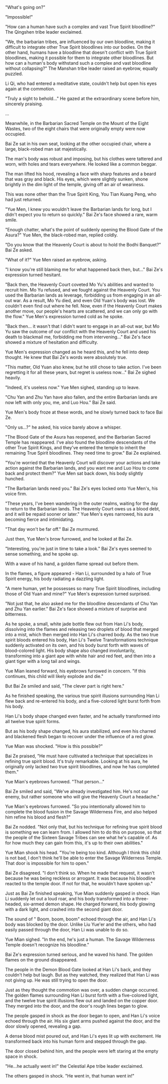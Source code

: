 "What's going on?"

"Impossible!"

"How can a human have such a complex and vast True Spirit bloodline?" The Qingshen tribe leader exclaimed.

"We, the barbarian tribes, are influenced by our own bloodline, making it difficult to integrate other True Spirit bloodlines into our bodies. On the other hand, humans have a bloodline that doesn't conflict with True Spirit bloodlines, making it possible for them to integrate other bloodlines. But how can a human's body withstand such a complex and vast bloodline without collapsing?" The Manshan tribe leader raised an eyebrow, equally puzzled.

Li Qi, who had entered a meditative state, couldn't help but open his eyes again at the commotion.

"Truly a sight to behold..." He gazed at the extraordinary scene before him, sincerely praising.

...

Meanwhile, in the Barbarian Sacred Temple on the Mount of the Eight Wastes, two of the eight chairs that were originally empty were now occupied.

Bai Ze sat in his own seat, looking at the other occupied chair, where a large, black-robed man sat majestically.

The man's body was robust and imposing, but his clothes were tattered and worn, with holes and tears everywhere. He looked like a common beggar.

The man lifted his hood, revealing a face with sharp features and a beard that was gray and black. His eyes, which were slightly sunken, shone brightly in the dim light of the temple, giving off an air of weariness.

This was none other than the True Spirit King, You Tian Kuang Peng, who had just returned.

"Yue Men, I knew you wouldn't leave the Barbarian lands for long, but I didn't expect you to return so quickly." Bai Ze's face showed a rare, warm smile.

"Enough chatter, what's the point of suddenly opening the Blood Gate of the Asura?" Yue Men, the black-robed man, replied coldly.

"Do you know that the Heavenly Court is about to hold the Bodhi Banquet?" Bai Ze asked.

"What of it?" Yue Men raised an eyebrow, asking.

"I know you're still blaming me for what happened back then, but..." Bai Ze's expression turned hesitant.

"Back then, the Heavenly Court coveted Mo Yu's abilities and wanted to recruit him. Mo Yu refused, and we fought against the Heavenly Court. You used the Barbarian lands as leverage, forbidding us from engaging in an all-out war. As a result, Mo Yu died, and even Old Yuan's body was lost. We couldn't even find out where he fell. Now, even if the Heavenly Court makes another move, our people's hearts are scattered, and we can only go with the flow." Yue Men's expression turned cold as he spoke.

"Back then... it wasn't that I didn't want to engage in an all-out war, but Mo Yu saw the outcome of our conflict with the Heavenly Court and used his death to blackmail me, forbidding me from intervening..." Bai Ze's face showed a mixture of hesitation and difficulty.

Yue Men's expression changed as he heard this, and he fell into deep thought. He knew that Bai Ze's words were absolutely true.

"This matter, Old Yuan also knew, but he still chose to take action. I've been regretting it for all these years, but regret is useless now..." Bai Ze sighed heavily.

"Indeed, it's useless now." Yue Men sighed, standing up to leave.

"Chu Yan and Zhu Yan have also fallen, and the entire Barbarian lands are now left with only you, me, and Luo Hou." Bai Ze said.

Yue Men's body froze at these words, and he slowly turned back to face Bai Ze.

"Only us...?" he asked, his voice barely above a whisper.

"The Blood Gate of the Asura has reopened, and the Barbarian Sacred Temple has reappeared. I've also found the bloodline descendants of the other True Spirit Kings, and they've entered the temple to inherit the remaining True Spirit bloodlines. They need time to grow." Bai Ze explained.

"You're worried that the Heavenly Court will discover your actions and take action against the Barbarian lands, and you want me and Luo Hou to come back and protect them?" Yue Men sat back down, his body slightly hunched.

"The Barbarian lands need you." Bai Ze's eyes locked onto Yue Men's, his voice firm.

"These years, I've been wandering in the outer realms, waiting for the day to return to the Barbarian lands. The Heavenly Court owes us a blood debt, and it will be repaid sooner or later." Yue Men's eyes narrowed, his aura becoming fierce and intimidating.

"That day won't be far off." Bai Ze murmured.

Just then, Yue Men's brow furrowed, and he looked at Bai Ze.

"Interesting, you're just in time to take a look." Bai Ze's eyes seemed to sense something, and he spoke up.

With a wave of his hand, a golden flame spread out before them.

In the flames, a figure appeared - Han Li, surrounded by a halo of True Spirit energy, his body radiating a dazzling light.

"A mere human, yet he possesses so many True Spirit bloodlines, including those of Old Yuan and mine?" Yue Men's expression turned surprised.

"Not just that, he also asked me for the bloodline descendants of Chu Yan and Zhu Yan earlier." Bai Ze's face showed a mixture of surprise and bitterness.

As he spoke, a small, white jade bottle flew out from Han Li's body, dissolving into the flames and releasing two droplets of blood that merged into a mist, which then merged into Han Li's charred body.
As the two true spirit bloods entered his body, Han Li's Twelve Transformations technique suddenly activated on its own, and his body burst forth with waves of blood-colored light. His body shape also changed involuntarily, transforming into a giant ape with white hair and red feet, and then into a giant tiger with a long tail and wings.

Yue Mian leaned forward, his eyebrows furrowed in concern. "If this continues, this child will likely explode and die."

But Bai Ze smiled and said, "The clever part is right here."

As he finished speaking, the various true spirit illusions surrounding Han Li flew back and re-entered his body, and a five-colored light burst forth from his body.

Han Li's body shape changed even faster, and he actually transformed into all twelve true spirit forms.

But as his body shape changed, his aura stabilized, and even his charred and blackened flesh began to recover under the influence of a red glow.

Yue Mian was shocked. "How is this possible?"

Bai Ze praised, "He must have cultivated a technique that specializes in refining true spirit blood. It's truly remarkable. Looking at his aura, he originally only lacked two true spirit bloodlines, and now he has completed them."

Yue Mian's eyebrows furrowed. "That person..."

Bai Ze smiled and said, "We've already investigated him. He's not our enemy, but rather someone who will give the Heavenly Court a headache."

Yue Mian's eyebrows furrowed. "So you intentionally allowed him to complete the blood fusion in the Savage Wilderness Fire, and also helped him refine his blood and flesh?"

Bai Ze nodded. "Not only that, but his technique for refining true spirit blood is something we can learn from. I allowed him to do this on purpose, so that the people of the Sixteen Savage Tribes can see what he's capable of. As for how much they can gain from this, it's up to their own abilities."

Yue Mian shook his head. "You're being too kind. Although I think this child is not bad, I don't think he'll be able to enter the Savage Wilderness Temple. That door is impossible for him to open."

Bai Ze disagreed. "I don't think so. When he made that request, it wasn't because he was being reckless or arrogant. It was because his bloodline reacted to the temple door. If not for that, he wouldn't have spoken up."

Just as Bai Ze finished speaking, Yue Mian suddenly gasped in shock. Han Li suddenly let out a loud roar, and his body transformed into a three-headed, six-armed demon shape. He charged forward, his body glowing with a dark light, and crashed into the second giant door.

The sound of " Boom, boom, boom" echoed through the air, and Han Li's body was blocked by the door. Unlike Liu Yue'er and the others, who had easily passed through the door, Han Li was unable to do so.

Yue Mian sighed. "In the end, he's just a human. The Savage Wilderness Temple doesn't recognize his bloodline."

Bai Ze's expression turned serious, and he waved his hand. The golden flames on the ground disappeared.

The people in the Demon Blood Gate looked at Han Li's back, and they couldn't help but laugh. But as they watched, they realized that Han Li was not giving up. He was still trying to open the door.

Just as they thought the commotion was over, a sudden change occurred. The golden flames surrounding Han Li burst forth with a five-colored light, and the twelve true spirit illusions flew out and landed on the copper door. They merged into the door, and the door's rough lines began to glow.

The people gasped in shock as the door began to open, and Han Li's voice echoed through the air. His six giant arms pushed against the door, and the door slowly opened, revealing a gap.

A dense blood mist poured out, and Han Li's eyes lit up with excitement. He transformed back into his human form and stepped through the gap.

The door closed behind him, and the people were left staring at the empty space in shock.

"He...he actually went in!" the Celestial Ape tribe leader exclaimed.

The others gasped in shock. "He went in, that human went in!"